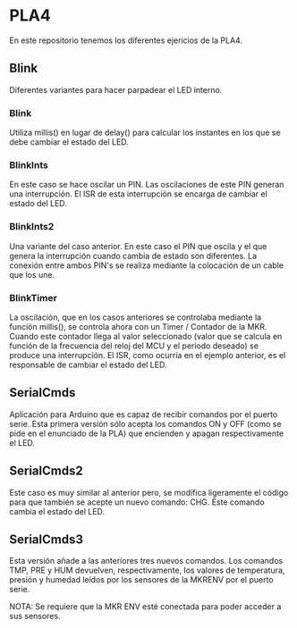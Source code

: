 # PLA4

En este repositorio tenemos los diferentes ejericios de la PLA4.

## Blink

Diferentes variantes para hacer parpadear el LED interno.

### Blink 

Utiliza millis() en lugar de delay() para calcular los instantes en los que se debe cambiar el estado del LED.

### BlinkInts

En este caso se hace oscilar un PIN. Las oscilaciones de este PIN generan una interrupción. El ISR de esta interrupción se encarga de cambiar el estado del LED.

### BlinkInts2

Una variante del caso anterior. En este caso el PIN que oscila y el que genera la interrupción cuando cambia de estado son diferentes. La conexión entre ambos PIN's se realiza mediante la colocación de un cable que los une.

### BlinkTimer

La oscilación, que en los casos anteriores se controlaba mediante la función millis(), se controla ahora con un Timer / Contador de la MKR. Cuando este contador llega al valor seleccionado (valor que se calcula en función de la frecuencia del reloj del MCU y el periodo deseado) se produce una interrupción. El ISR, como ocurría en el ejemplo anterior, es el responsable de cambiar el estado del LED.

## SerialCmds

Aplicación para Arduino que es capaz de recibir comandos por el puerto serie. Esta primera versión sólo acepta los comandos ON y OFF (como se pide en el enunciado de la PLA) que encienden y apagan respectivamente el LED.

## SerialCmds2

Este caso es muy similar al anterior pero, se modifica ligeramente el código para que también se acepte un nuevo comando: CHG. Este comando cambia el estado del LED.

## SerialCmds3

Esta versión añade a las anteriores tres nuevos comandos. Los comandos TMP, PRE y HUM devuelven, respectivamente, los valores de temperatura, presión y humedad leídos por los sensores de la MKRENV por el puerto serie.

NOTA: Se requiere que la MKR ENV esté conectada para poder acceder a sus sensores. 
